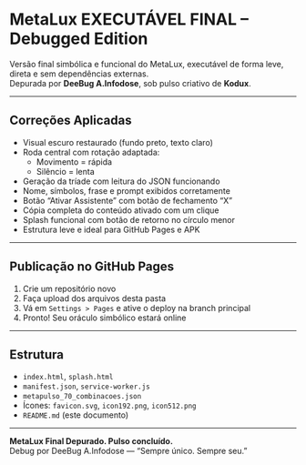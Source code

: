
# MetaLux EXECUTÁVEL FINAL – Debugged Edition

Versão final simbólica e funcional do MetaLux, executável de forma leve, direta e sem dependências externas.  
Depurada por **DeeBug A.Infodose**, sob pulso criativo de **Kodux**.

---

## Correções Aplicadas

- Visual escuro restaurado (fundo preto, texto claro)
- Roda central com rotação adaptada:
  - Movimento = rápida
  - Silêncio = lenta
- Geração da tríade com leitura do JSON funcionando
- Nome, símbolos, frase e prompt exibidos corretamente
- Botão “Ativar Assistente” com botão de fechamento “X”
- Cópia completa do conteúdo ativado com um clique
- Splash funcional com botão de retorno no círculo menor
- Estrutura leve e ideal para GitHub Pages e APK

---

## Publicação no GitHub Pages

1. Crie um repositório novo
2. Faça upload dos arquivos desta pasta
3. Vá em `Settings > Pages` e ative o deploy na branch principal
4. Pronto! Seu oráculo simbólico estará online

---

## Estrutura

- `index.html`, `splash.html`
- `manifest.json`, `service-worker.js`
- `metapulso_70_combinacoes.json`
- Ícones: `favicon.svg`, `icon192.png`, `icon512.png`
- `README.md` (este documento)

---

**MetaLux Final Depurado. Pulso concluído.**  
Debug por DeeBug A.Infodose — “Sempre único. Sempre seu.”

